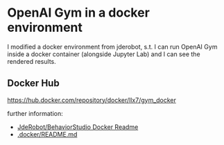 # OpenAI Gym in a docker environment

I modified a docker environment from jderobot, s.t. I can run OpenAI Gym inside a docker container (alongside Jupyter Lab) and I can see the rendered results.

## Docker Hub

https://hub.docker.com/repository/docker/llx7/gym_docker



further information:

- [JdeRobot/BehaviorStudio Docker Readme](https://github.com/JdeRobot/BehaviorStudio/tree/noetic-devel/.docker)
- [.docker/README.md](/.docker/README.md)
